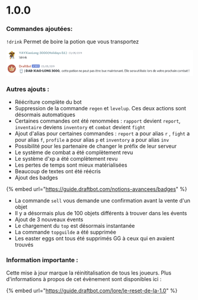 # 1.0.0

### Commandes ajoutées: 

`!drink` Permet de boire la potion que vous transportez 

![Certaines potions sont cependant toujours bues automatiquement](.gitbook/assets/image%20%28107%29.png)

### Autres ajouts :

* Réécriture complète du bot 
* Suppression de la commande `regen` et `levelup`. Ces deux actions sont désormais automatiques 
* Certaines commandes ont été renommées : `rapport` devient `report`, `inventaire` deviens `inventory` et `combat` devient `fight` 
* Ajout d'alias pour certaines commandes : `report` a pour alias `r` , `fight` a pour alias `f`, `profile` a pour alias `p` et `inventory` a pour alias `inv` 
* Possibilité pour les partenaire de changer le préfix de leur serveur
* Le système de combat a été complètement revu 
* Le système d'xp a été complètement revu 
* Les pertes de temps sont mieux matérialisées 
* Beaucoup de textes ont été réécris 
* Ajout des badges 

{% embed url="https://guide.draftbot.com/notions-avancees/badges" %}

* La commande `sell` vous demande une confirmation avant la vente d'un objet 
* Il y a désormais plus de 100 objets différents à trouver dans les évents 
* Ajout de 3 nouveaux évents 
* Le chargement du `top` est désormais instantanée 
* La commande `topguilde` a été supprimée 
* Les easter eggs ont tous été supprimés GG à ceux qui en avaient trouvés 

### Information importante : 

Cette mise à jour marque la réinititalisation de tous les joueurs. Plus d'informations à propos de cet évènement sont disponibles ici : 

{% embed url="https://guide.draftbot.com/lore/le-reset-de-la-1.0" %}



